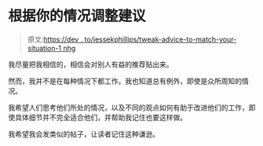 # 根据你的情况调整建议

> 原文:[https://dev . to/jessekphillips/tweak-advice-to-match-your-situation-1 nhg](https://dev.to/jessekphillips/tweak-advice-to-match-your-situation-1nhg)

我尽量把我相信的，相信会对别人有益的推荐贴出来。

然而，我并不是在每种情况下都工作。我也知道总有例外，即使是众所周知的情况。

我希望人们思考他们所处的情况，以及不同的观点如何有助于改进他们的工作，即使具体细节并不完全适合他们，并帮助我记住也要这样做。

我希望我会发类似的帖子，让读者记住这种谦逊。